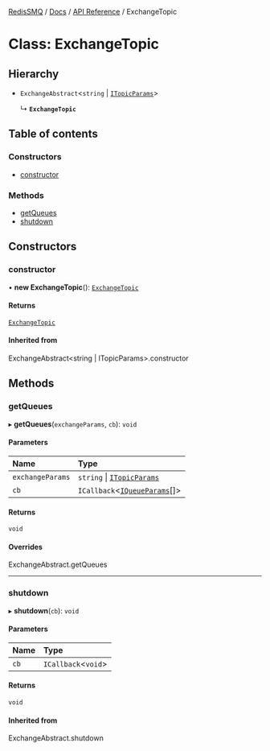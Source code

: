 [RedisSMQ](../../../README.md) / [Docs](../../README.md) / [API Reference](../README.md) / ExchangeTopic

# Class: ExchangeTopic

## Hierarchy

- `ExchangeAbstract`\<`string` \| [`ITopicParams`](../interfaces/ITopicParams.md)\>

  ↳ **`ExchangeTopic`**

## Table of contents

### Constructors

- [constructor](ExchangeTopic.md#constructor)

### Methods

- [getQueues](ExchangeTopic.md#getqueues)
- [shutdown](ExchangeTopic.md#shutdown)

## Constructors

### constructor

• **new ExchangeTopic**(): [`ExchangeTopic`](ExchangeTopic.md)

#### Returns

[`ExchangeTopic`](ExchangeTopic.md)

#### Inherited from

ExchangeAbstract\<string \| ITopicParams\>.constructor

## Methods

### getQueues

▸ **getQueues**(`exchangeParams`, `cb`): `void`

#### Parameters

| Name | Type |
| :------ | :------ |
| `exchangeParams` | `string` \| [`ITopicParams`](../interfaces/ITopicParams.md) |
| `cb` | `ICallback`\<[`IQueueParams`](../interfaces/IQueueParams.md)[]\> |

#### Returns

`void`

#### Overrides

ExchangeAbstract.getQueues

___

### shutdown

▸ **shutdown**(`cb`): `void`

#### Parameters

| Name | Type |
| :------ | :------ |
| `cb` | `ICallback`\<`void`\> |

#### Returns

`void`

#### Inherited from

ExchangeAbstract.shutdown
